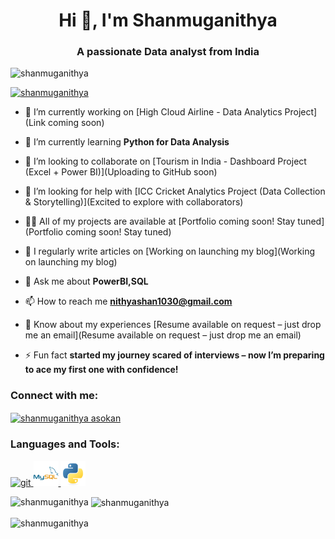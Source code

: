 <h1 align="center">Hi 👋, I'm Shanmuganithya</h1>
<h3 align="center">A passionate Data analyst from India</h3>

<p align="left"> <img src="https://komarev.com/ghpvc/?username=shanmuganithya&label=Profile%20views&color=0e75b6&style=flat" alt="shanmuganithya" /> </p>

<p align="left"> <a href="https://github.com/ryo-ma/github-profile-trophy"><img src="https://github-profile-trophy.vercel.app/?username=shanmuganithya" alt="shanmuganithya" /></a> </p>

- 🔭 I’m currently working on [High Cloud Airline - Data Analytics Project](Link coming soon)

- 🌱 I’m currently learning **Python for Data Analysis**

- 👯 I’m looking to collaborate on [Tourism in India - Dashboard Project (Excel + Power BI)](Uploading to GitHub soon)

- 🤝 I’m looking for help with [ICC Cricket Analytics Project (Data Collection & Storytelling)](Excited to explore with collaborators)

- 👨‍💻 All of my projects are available at [Portfolio coming soon! Stay tuned](Portfolio coming soon! Stay tuned)

- 📝 I regularly write articles on [Working on launching my blog](Working on launching my blog)

- 💬 Ask me about **PowerBI,SQL**

- 📫 How to reach me **nithyashan1030@gmail.com**

- 📄 Know about my experiences [Resume available on request – just drop me an email](Resume available on request – just drop me an email)

- ⚡ Fun fact **started my journey scared of interviews – now I’m preparing to ace my first one with confidence!**

<h3 align="left">Connect with me:</h3>
<p align="left">
<a href="https://linkedin.com/in/shanmuganithya asokan" target="blank"><img align="center" src="https://raw.githubusercontent.com/rahuldkjain/github-profile-readme-generator/master/src/images/icons/Social/linked-in-alt.svg" alt="shanmuganithya asokan" height="30" width="40" /></a>
</p>

<h3 align="left">Languages and Tools:</h3>
<p align="left"> <a href="https://git-scm.com/" target="_blank" rel="noreferrer"> <img src="https://www.vectorlogo.zone/logos/git-scm/git-scm-icon.svg" alt="git" width="40" height="40"/> </a> <a href="https://www.mysql.com/" target="_blank" rel="noreferrer"> <img src="https://raw.githubusercontent.com/devicons/devicon/master/icons/mysql/mysql-original-wordmark.svg" alt="mysql" width="40" height="40"/> </a> <a href="https://www.python.org" target="_blank" rel="noreferrer"> <img src="https://raw.githubusercontent.com/devicons/devicon/master/icons/python/python-original.svg" alt="python" width="40" height="40"/> </a> </p>

<p><img align="left" src="https://github-readme-stats.vercel.app/api/top-langs?username=shanmuganithya&show_icons=true&locale=en&layout=compact" alt="shanmuganithya" /></p>

<p>&nbsp;<img align="center" src="https://github-readme-stats.vercel.app/api?username=shanmuganithya&show_icons=true&locale=en" alt="shanmuganithya" /></p>

<p><img align="center" src="https://github-readme-streak-stats.herokuapp.com/?user=shanmuganithya&" alt="shanmuganithya" /></p>
